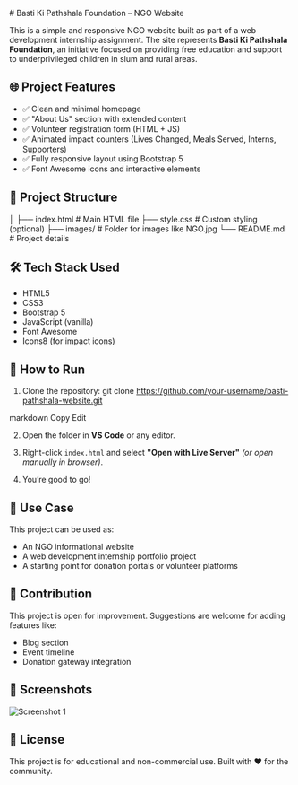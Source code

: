 
 # Basti Ki Pathshala Foundation – NGO Website

This is a simple and responsive NGO website built as part of a web development internship assignment. The site represents **Basti Ki Pathshala Foundation**, an initiative focused on providing free education and support to underprivileged children in slum and rural areas.

## 🌐 Project Features

- ✅ Clean and minimal homepage
- ✅ "About Us" section with extended content
- ✅ Volunteer registration form (HTML + JS)
- ✅ Animated impact counters (Lives Changed, Meals Served, Interns, Supporters)
- ✅ Fully responsive layout using Bootstrap 5
- ✅ Font Awesome icons and interactive elements

## 📁 Project Structure

│
├── index.html # Main HTML file
├── style.css # Custom styling (optional)
├── images/ # Folder for images like NGO.jpg
└── README.md # Project details


## 🛠️ Tech Stack Used

- HTML5
- CSS3
- Bootstrap 5
- JavaScript (vanilla)
- Font Awesome
- Icons8 (for impact icons)

## 🚀 How to Run

1. Clone the repository:
git clone https://github.com/your-username/basti-pathshala-website.git

markdown
Copy
Edit

2. Open the folder in **VS Code** or any editor.

3. Right-click `index.html` and select **"Open with Live Server"** *(or open manually in browser)*.

4. You’re good to go!

## 📌 Use Case

This project can be used as:
- An NGO informational website
- A web development internship portfolio project
- A starting point for donation portals or volunteer platforms

## 🙌 Contribution

This project is open for improvement. Suggestions are welcome for adding features like:
- Blog section
- Event timeline
- Donation gateway integration

## 📸 Screenshots

![Screenshot 1](images/NGO.jpg)

## 📄 License

This project is for educational and non-commercial use. Built with ❤️ for the community.
